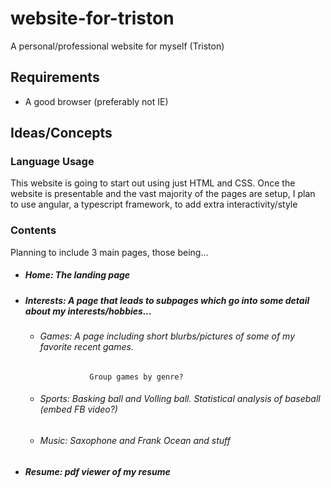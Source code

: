 # website-for-triston
A personal/professional website for myself (Triston)

## Requirements
- A good browser (preferably not IE)

## Ideas/Concepts

### Language Usage
This website is going to start out using just HTML and CSS. 
Once the website is presentable and the vast majority of the pages are setup,
I plan to use angular, a typescript framework, to add extra interactivity/style

### Contents
Planning to include 3 main pages, those being...

- ##### Home: The landing page
- ##### Interests: A page that leads to subpages which go into some detail about my interests/hobbies...
  - ###### Games:  A page including short blurbs/pictures of some of my favorite recent games.
                   Group games by genre?
  - ###### Sports: Basking ball and Volling ball. Statistical analysis of baseball (embed FB video?)
  - ###### Music:  Saxophone and Frank Ocean and stuff
- ##### Resume: pdf viewer of my resume
